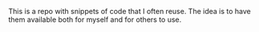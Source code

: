 This is a repo with snippets of code that I often reuse.
The idea is to have them available both for myself and for others to use.
